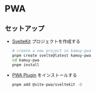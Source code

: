 # PWA

## セットアップ

- [SvelteKit] プロジェクトを作成する
  ```bash
  # create a new project in kamuy-pwa
  pnpm create svelte@latest kamuy-pwa
  cd kamuy-pwa
  pnpm install
  ```
- [PWA Plugin] をインストールする
  ```bash
  pnpm add @vite-pwa/sveltekit -D
  ```

[SvelteKit]: https://kit.svelte.jp/
[PWA Plugin]: https://github.com/vite-pwa/sveltekit
